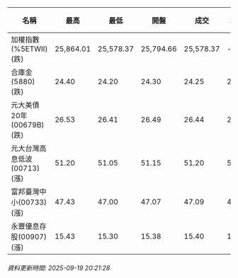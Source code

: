 | 名稱 | 最高 | 最低 | 開盤 | 成交 | 均價 | 成交金額(億) | 昨收 | 漲跌幅 | 漲跌 | 總量 | 昨量 | 振幅 |
| -------- | -------- | -------- | -------- |-------- | -------- | -------- |-------- |-------- |-------- | -------- | -------- |-------- |
|加權指數(%5ETWII) (跌)|25,864.01|25,578.37|25,794.66|25,578.37|-|5,986.95|25,769.36|0.74%|190.99|9,677,219|0|1.11%|
|合庫金(5880) (跌)|24.40|24.20|24.30|24.25|24.28|3.47|24.30|0.21%|0.05|14,307|11,084|0.82%|
|元大美債20年(00679B) (跌)|26.53|26.41|26.49|26.44|26.47|11.74|26.73|1.08%|0.29|44,343|32,807|0.45%|
|元大台灣高息低波(00713) (漲)|51.20|51.05|51.15|51.20|51.13|4.77|51.05|0.29%|0.15|9,327|10,214|0.29%|
|富邦臺灣中小(00733) (漲)|47.43|47.00|47.07|47.09|47.27|0.508|46.84|0.53%|0.25|1,075|1,088|0.92%|
|永豐優息存股(00907) (漲)|15.43|15.30|15.38|15.40|15.39|0.106|15.38|0.13%|0.02|690|669|0.85%|
###### 資料更新時間: 2025-09-19 20:21:28